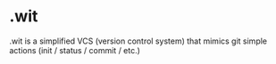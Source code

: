 # .wit
.wit is a simplified VCS (version control system) that mimics git simple actions (init / status / commit / etc.)
